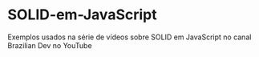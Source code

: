 # SOLID-em-JavaScript
Exemplos usados na série de vídeos sobre SOLID em JavaScript no canal Brazilian Dev no YouTube
